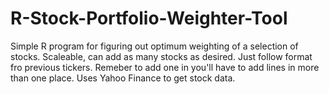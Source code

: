 # R-Stock-Portfolio-Weighter-Tool
Simple R program for figuring out optimum weighting of a selection of stocks.
Scaleable, can add as many stocks as desired. Just follow format fro previous tickers. Remeber to add one in you'll have to add lines in more than one place.
Uses Yahoo Finance to get stock data.
